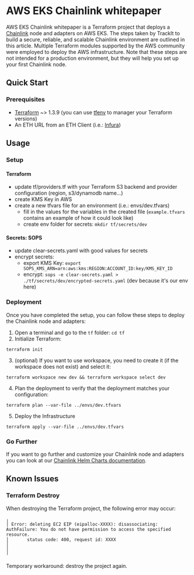 # AWS EKS Chainlink whitepaper

AWS EKS Chainlink whitepaper is a Terraform project that deploys a [Chainlink](https://chain.link/) node and adapters on AWS EKS.
The steps taken by TrackIt to build a secure, reliable, and scalable Chainlink environment are outlined in this article. Multiple Terraform modules supported by the AWS community were employed to deploy the AWS infrastructure.
Note that these steps are not intended for a production environment, but they will help you set up your first Chainlink node.

## Quick Start
### Prerequisites

- [Terraform](https://www.terraform.io/downloads.html) ~> 1.3.9 (you can use [tfenv](https://github.com/tfutils/tfenv) to manager your Terraform versions)
- An ETH URL from an ETH Client (i.e.: [Infura](https://infura.io/))

## Usage
### Setup
#### Terraform
- update tf/providers.tf with your Terraform S3 backend and provider configuration (region, s3/dynamodb name...)
- create KMS Key in AWS
- create a new tfvars file for an environment (i.e.: envs/dev.tfvars)
  - fill in the values for the variables in the created file (`example.tfvars` contains an example of how it could look like) 
  - create env folder for secrets: `mkdir tf/secrets/dev`

#### Secrets: SOPS
- update clear-secrets.yaml with good values for secrets
- encrypt secrets:
  - export KMS Key: `export SOPS_KMS_ARN=arn:aws:kms:REGION:ACCOUNT_ID:key/KMS_KEY_ID`
  - encrypt: `sops -e clear-secrets.yaml > ./tf/secrets/dev/encrypted-secrets.yaml` (dev because it's our env here)

### Deployment
Once you have completed the setup, you can follow these steps to deploy the Chainlink node and adapters:

1. Open a terminal and go to the `tf` folder: `cd tf`
2. Initialize Terraform:
```shell
terraform init
```
3. (optional) If you want to use workspace, you need to create it (if the workspace does not exist) and select it:
```shell
terraform workspace new dev && terraform workspace select dev
```
4. Plan the deployment to verify that the deployment matches your configuration:
```shell
terraform plan --var-file ../envs/dev.tfvars
```
5. Deploy the Infrastructure
```shell
terraform apply --var-file ../envs/dev.tfvars
```

### Go Further
If you want to go further and customize your Chainlink node and adapters you can look at our [Chainlink Helm Charts documentation](./chainlink-helm/helm.md).

## Known Issues
### Terraform Destroy
When destroying the Terraform project, the following error may occur:
```shell
╷
│ Error: deleting EC2 EIP (eipalloc-XXXX): disassociating: AuthFailure: You do not have permission to access the specified resource.
│       status code: 400, request id: XXXX
│ 
│ 
╵
```

Temporary workaround: destroy the project again.
